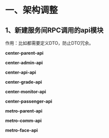 # 一、架构调整

## 1、新建服务间RPC调用的api模块

作用：比如都需要定义DTO，防止DTO冗余。

**center-parent-api**

**center-admin-api**

**center-api-api**

**center-grade-api**

**center-monitor-api**

**center-passenger-api**







**metro-parent-api**

**metro-comm-api**

**metro-face-api**